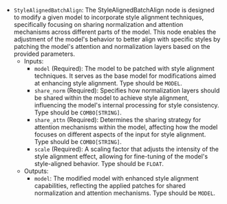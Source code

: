 - `StyleAlignedBatchAlign`: The StyleAlignedBatchAlign node is designed to modify a given model to incorporate style alignment techniques, specifically focusing on sharing normalization and attention mechanisms across different parts of the model. This node enables the adjustment of the model's behavior to better align with specific styles by patching the model's attention and normalization layers based on the provided parameters.
    - Inputs:
        - `model` (Required): The model to be patched with style alignment techniques. It serves as the base model for modifications aimed at enhancing style alignment. Type should be `MODEL`.
        - `share_norm` (Required): Specifies how normalization layers should be shared within the model to achieve style alignment, influencing the model's internal processing for style consistency. Type should be `COMBO[STRING]`.
        - `share_attn` (Required): Determines the sharing strategy for attention mechanisms within the model, affecting how the model focuses on different aspects of the input for style alignment. Type should be `COMBO[STRING]`.
        - `scale` (Required): A scaling factor that adjusts the intensity of the style alignment effect, allowing for fine-tuning of the model's style-aligned behavior. Type should be `FLOAT`.
    - Outputs:
        - `model`: The modified model with enhanced style alignment capabilities, reflecting the applied patches for shared normalization and attention mechanisms. Type should be `MODEL`.
